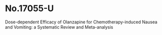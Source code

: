 # No.17055-U
Dose-dependent Efficacy of Olanzapine for Chemotherapy-induced Nausea and Vomiting: a Systematic Review and Meta-analysis
